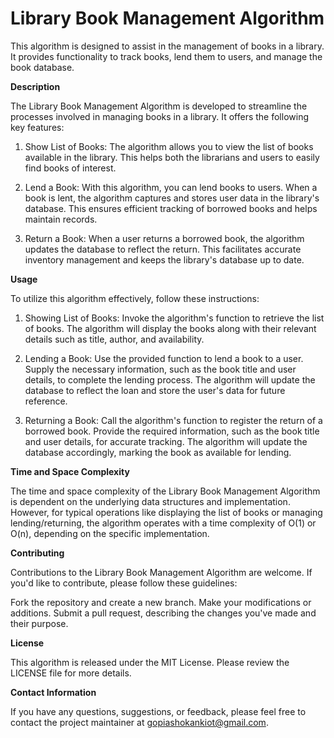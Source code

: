 # Library Book Management Algorithm

This algorithm is designed to assist in the management of books in a library. It provides functionality to track books, lend them to users, and manage the book database.


**Description**

The Library Book Management Algorithm is developed to streamline the processes involved in managing books in a library. It offers the following key features:

1. Show List of Books: The algorithm allows you to view the list of books available in the library. This helps both the librarians and users to easily find books of interest.

2. Lend a Book: With this algorithm, you can lend books to users. When a book is lent, the algorithm captures and stores user data in the library's database. This ensures efficient tracking of borrowed books and helps maintain records.

3. Return a Book: When a user returns a borrowed book, the algorithm updates the database to reflect the return. This facilitates accurate inventory management and keeps the library's database up to date.


**Usage**

To utilize this algorithm effectively, follow these instructions:

1. Showing List of Books:
Invoke the algorithm's function to retrieve the list of books.
The algorithm will display the books along with their relevant details such as title, author, and availability.

2. Lending a Book:
Use the provided function to lend a book to a user.
Supply the necessary information, such as the book title and user details, to complete the lending process.
The algorithm will update the database to reflect the loan and store the user's data for future reference.

3. Returning a Book:
Call the algorithm's function to register the return of a borrowed book.
Provide the required information, such as the book title and user details, for accurate tracking.
The algorithm will update the database accordingly, marking the book as available for lending.


**Time and Space Complexity**

The time and space complexity of the Library Book Management Algorithm is dependent on the underlying data structures and implementation. However, for typical operations like displaying the list of books or managing lending/returning, the algorithm operates with a time complexity of O(1) or O(n), depending on the specific implementation.


**Contributing**

Contributions to the Library Book Management Algorithm are welcome. If you'd like to contribute, please follow these guidelines:

Fork the repository and create a new branch.
Make your modifications or additions.
Submit a pull request, describing the changes you've made and their purpose.


**License**

This algorithm is released under the MIT License. Please review the LICENSE file for more details.


**Contact Information**

If you have any questions, suggestions, or feedback, please feel free to contact the project maintainer at gopiashokankiot@gmail.com.